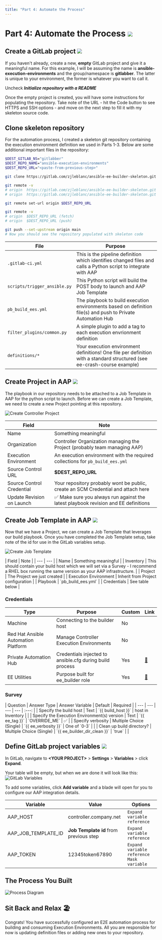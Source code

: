 ```yaml
---
title: "Part 4: Automate the Process"
---
```

# Part 4: Automate the Process <img src="/icons/ee.svg" class="title-icon">

## Create a GitLab project <img src="/icons/gitlab.png" class="title-icon">

If you haven't already, create a new, **empty** GitLab project and give it a meaningful name. For this example, I will be assuming the name is **ansible-execution-environments** and the group/namespace is **gitlabber**. The latter is unique to your environment, the former is whatever you want to call it.

Uncheck _**Initialize repository with a README**_

Once the empty project is created, you will have some instructions for populating the repository. Take note of the URL - hit the Code button to see HTTPS and SSH options - and move on the next step to fill it with my skeleton source code.

## Clone skeleton repository

For the automation process, I created a skeleton git repository containing the execution environment definition we used in Parts 1-3. Below are some additional important files in the repository:

```bash
$DEST_GITLAB_NS="gitlabber"
$DEST_REPO_NAME="ansible-execution-environments"
$DEST_REPO_URL="<paste-from-previous-step>"

git clone https://gitlab.com/zjleblanc/ansible-ee-builder-skeleton.git $DEST_REPO_NAME

git remote -v
# origin  https://gitlab.com/zjleblanc/ansible-ee-builder-skeleton.git (fetch)
# origin  https://gitlab.com/zjleblanc/ansible-ee-builder-skeleton.git (push)

git remote set-url origin $DEST_REPO_URL

git remote -v
# origin  $DEST_REPO_URL (fetch)
# origin  $DEST_REPO_URL (push)

git push --set-upstream origin main
# Now you should see the repository populated with skeleton code
```

| File | Purpose |
| --- | --- |
| `.gitlab-ci.yml` | This is the pipeline definition which identifies changed files and calls a Python script to integrate with AAP |
| `scripts/trigger_ansible.py` | This Python script will build the POST body to launch and AAP Job Template |
| `pb_build_ees.yml` | The playbook to build execution environments based on definition file(s) and push to Private Automation Hub |
| `filter_plugins/common.py` | A simple plugin to add a tag to each execution envrionment definition |
| `definitions/*` | Your execution environment definitions! One file per definition with a standard structured (see ee-crash-course example) |

## Create Project in AAP <img src="/icons/ansible.png" class="title-icon">

The playbook in our repository needs to be attached to a Job Template in AAP for the python script to launch. Before we can create a Job Template, we need to create a new Project pointing at this repository.

![Create Controller Project](/img/ee/create_project.png)

| Field | Note |
| --- | --- |
| Name | Something meaningful |
| Organization | Controller Organization managing the Project (probably team managing AAP) |
| Execution Environment | An execution environment with the required collections for `pb_build_ees.yml` |
| Source Control URL| **$DEST_REPO_URL** |
| Source Control Credential | Your repository probably wont be public, create an SCM Credential and attach here |
| Update Revision on Launch | ✅ Make sure you always run against the latest playbook revision and EE definitions |

## Create Job Template in AAP <img src="/icons/ansible.png" class="title-icon">

Now that we have a Project, we can create a Job Template that leverages our build playbook. Once you have completed the Job Template setup, take note of the id for use in the GitLab variables setup.

![Create Job Template](/img/ee/create_jt.png)

<div class="pre-table-wrap-text"></div>
| Field | Note |
| --- | --- |
| Name | Something meaningful |
| Inventory | This should contain your build host which we will set via a Survey - I recommend a RHEL box running the same version as your AAP infrastructure. |
| Project | The Project we just created |
| Execution Environment | Inherit from Project configuration |
| Playbook | `pb_build_ees.yml` |
| Credentials | See table below |

### Credentials

| Type | Purpose | Custom | Link |
| --- | --- | --- | --- |
| Machine | Connecting to the builder host | No | |
| Red Hat Ansible Automation Platform | Manage Controller Execution Environments | No | |
| Private Automation Hub | Credentials injected to ansible.cfg during build process | Yes | [🔗](https://docs.autodotes.com/Credential%20Types/private_automation_hub/) |
| EE Utilities | Purpose built for ee_builder role | Yes | [🔗](https://docs.autodotes.com/Credential%20Types/ee_utilities/) |

### Survey

<div class="pre-table-wrap-text"></div>
| Question | Answer Type | Answer Variable | Default | Required |
| --- | --- | --- | --- | :---: |
| Specify the build host | Text | `{{ build_host }}` | host in Inventory | |
| Specify the Execution Environment(s) version | Text | `{{ ee_tag }}` | `OVERRIDE_ME` | ✅ |
| Specify verbosity | Multiple Choice (Single) | `{{ ee_verbosity }}` | One of `0-3` | |
| Clean up build directory? | Multiple Choice (Single) | `{{ ee_builder_dir_clean }}` | `true` | |

## Define GitLab project variables <img src="/icons/gitlab.png" class="title-icon">

In GitLab, navigate to **&lt;YOUR PROJECT&gt;** > **Settings** > **Variables** > click **Expand**.

Your table will be empty, but when we are done it will look like this:
![GitLab Variables](/img/ee/gitlab_variables.png)

To add some variables, click **Add variable** and a blade will open for you to configure our AAP integration details.

| Variable | Value | Options |
| --- | --- | --- |
| AAP_HOST | controller.company.net | `Expand variable reference` |
| AAP_JOB_TEMPLATE_ID | **Job Template id** from previous step | `Expand variable reference` |
| AAP_TOKEN | 12345token67890 | `Expand variable reference` `Mask variable` |

## The Process You Built

![Process Diagram](/img/ee/process_diagram.png)

## Sit Back and Relax 🏖️

Congrats! You have successfully configured an E2E automation process for building and consuming Execution Environments. All you are responsible for now is updating definition files or adding new ones to your repository.